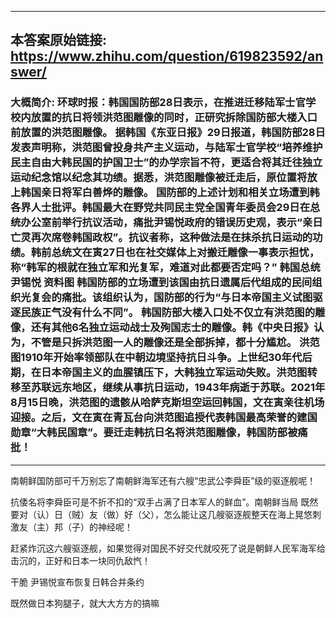 ----------------------------------------
## 本答案原始链接: https://www.zhihu.com/question/619823592/answer/
### 大概简介: 环球时报：韩国国防部28日表示，在推进迁移陆军士官学校内放置的抗日将领洪范图雕像的同时，正研究拆除国防部大楼入口前放置的洪范图雕像。 据韩国《东亚日报》29日报道，韩国防部28日发表声明称，洪范图曾投身共产主义运动，与陆军士官学校“培养维护民主自由大韩民国的护国卫士”的办学宗旨不符，更适合将其迁往独立运动纪念馆以纪念其功绩。据悉，洪范图雕像被迁走后，原位置将放上韩国亲日将军白善烨的雕像。 国防部的上述计划和相关立场遭到韩各界人士批评。韩国最大在野党共同民主党全国青年委员会29日在总统办公室前举行抗议活动，痛批尹锡悦政府的错误历史观，表示“亲日亡灵再次席卷韩国政权”。抗议者称，这种做法是在抹杀抗日运动的功绩。韩前总统文在寅27日也在社交媒体上对搬迁雕像一事表示担忧，称“韩军的根就在独立军和光复军，难道对此都要否定吗？” 韩国总统尹锡悦 资料图 韩国防部的立场遭到该国由抗日遗属后代组成的民间组织光复会的痛批。该组织认为，国防部的行为“与日本帝国主义试图驱逐民族正气没有什么不同”。 韩国防部大楼入口处不仅立有洪范图的雕像，还有其他6名独立运动战士及殉国志士的雕像。韩《中央日报》认为，不管是只拆洪范图一人的雕像还是全部拆掉，都十分尴尬。 洪范图1910年开始率领部队在中朝边境坚持抗日斗争。上世纪30年代后期，在日本帝国主义的血腥镇压下，大韩独立军运动失败。洪范图转移至苏联远东地区，继续从事抗日运动，1943年病逝于苏联。2021年8月15日晚，洪范图的遗骸从哈萨克斯坦空运回韩国，文在寅亲往机场迎接。之后，文在寅在青瓦台向洪范图追授代表韩国最高荣誉的建国勋章“大韩民国章”。要迁走韩抗日名将洪范图雕像，韩国防部被痛批！
----------------------------------------
南朝鲜国防部可千万别忘了南朝鲜海军还有六艘“忠武公李舜臣”级的驱逐舰呢！

抗倭名将李舜臣可是不折不扣的“双手占满了日本军人的鲜血”。南朝鲜当局 既然要对（认）日（贼）友（做）好（父），怎么能让这几艘驱逐舰整天在海上晃悠刺激友（主）邦（子）的神经呢！

赶紧炸沉这六艘驱逐舰，如果觉得对国民不好交代就咬死了说是朝鲜人民军海军给击沉的，正好和日本一块同仇敌忾！

干脆 尹锡悦宣布恢复日韩合并条约

既然做日本狗腿子，就大大方方的搞嘛